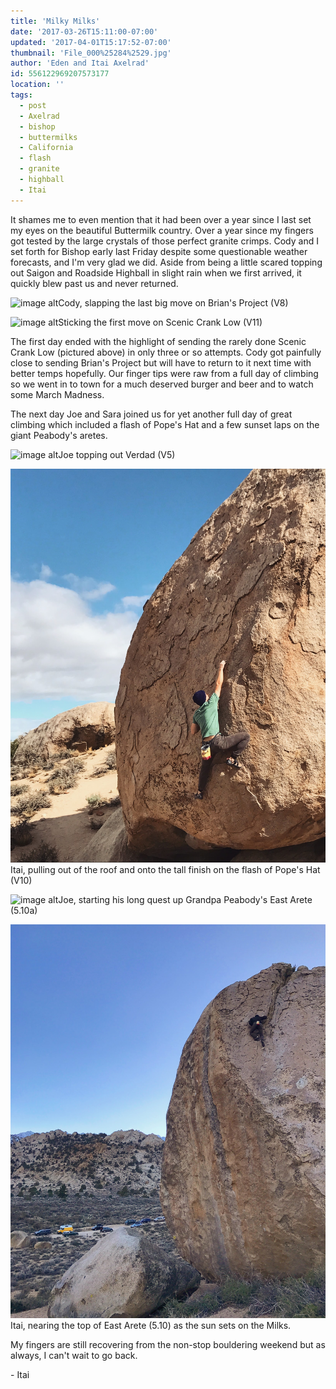 ```yaml
---
title: 'Milky Milks'
date: '2017-03-26T15:11:00-07:00'
updated: '2017-04-01T15:17:52-07:00'
thumbnail: 'File_000%25284%2529.jpg'
author: 'Eden and Itai Axelrad'
id: 556122969207573177
location: ''
tags:
  - post
  - Axelrad
  - bishop
  - buttermilks
  - California
  - flash
  - granite
  - highball
  - Itai
---
```

It shames me to even mention that it had been over a year since I last set my eyes on the beautiful Buttermilk country. Over a year since my fingers got tested by the large crystals of those perfect granite crimps. Cody and I set forth for Bishop early last Friday despite some questionable weather forecasts, and I'm very glad we did.
Aside from being a little scared topping out Saigon and Roadside Highball in slight rain when we first arrived, it quickly blew past us and never returned.

![image alt](/images/File_000%25284%2529.jpg)Cody, slapping the last big move on Brian's Project (V8)

![image alt](/images/File_000%25283%2529.jpg)Sticking the first move on Scenic Crank Low (V11)

The first day ended with the highlight of sending the rarely done Scenic Crank Low (pictured above) in only three or so attempts. Cody got painfully close to sending Brian's Project but will have to return to it next time with better temps hopefully. Our finger tips were raw from a full day of climbing so we went in to town for a much deserved burger and beer and to watch some March Madness.

The next day Joe and Sara joined us for yet another full day of great climbing which included a flash of Pope's Hat and a few sunset laps on the giant Peabody's aretes.

![image alt](/images/File_000%25282%2529.jpg)Joe topping out Verdad (V5)

![image alt](/images/File_001.jpg)Itai, pulling out of the roof and onto the tall finish on the flash of Pope's Hat (V10)

[](/images/File_001.jpg)

[](/images/File_001.jpg)

![image alt](/images/File_000%25281%2529.jpg)Joe, starting his long quest up Grandpa Peabody's East Arete (5.10a)

![image alt](/images/File_000.jpg)Itai, nearing the top of East Arete (5.10) as the sun sets on the Milks.

My fingers are still recovering from the non-stop bouldering weekend but as always, I can't wait to go back.

\- Itai
